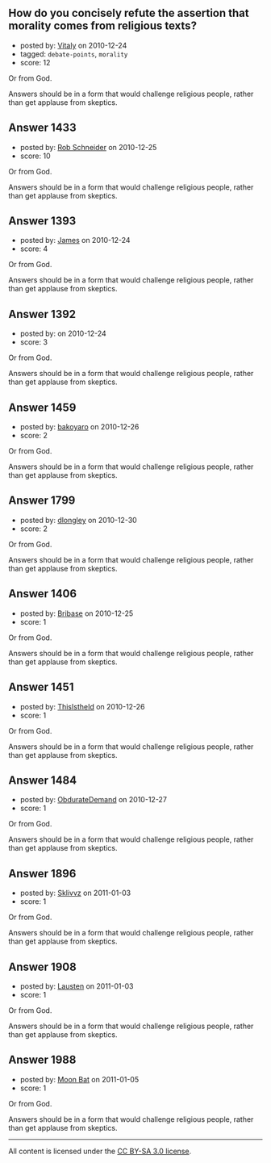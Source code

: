 ## How do you concisely refute the assertion that morality comes from religious texts?

- posted by: [Vitaly](https://stackexchange.com/users/-1/106-vitaly) on 2010-12-24
- tagged: `debate-points`, `morality`
- score: 12

Or from God.

Answers should be in a form that would challenge religious people, rather than get applause from skeptics.


## Answer 1433

- posted by: [Rob Schneider](https://stackexchange.com/users/-1/149-rob-schneider) on 2010-12-25
- score: 10

Or from God.

Answers should be in a form that would challenge religious people, rather than get applause from skeptics.


## Answer 1393

- posted by: [James](https://stackexchange.com/users/-1/469-james) on 2010-12-24
- score: 4

Or from God.

Answers should be in a form that would challenge religious people, rather than get applause from skeptics.


## Answer 1392

- posted by: [](https://stackexchange.com/users/-1/475-user475) on 2010-12-24
- score: 3

Or from God.

Answers should be in a form that would challenge religious people, rather than get applause from skeptics.


## Answer 1459

- posted by: [bakoyaro](https://stackexchange.com/users/-1/206-bakoyaro) on 2010-12-26
- score: 2

Or from God.

Answers should be in a form that would challenge religious people, rather than get applause from skeptics.


## Answer 1799

- posted by: [dlongley](https://stackexchange.com/users/-1/335-dlongley) on 2010-12-30
- score: 2

Or from God.

Answers should be in a form that would challenge religious people, rather than get applause from skeptics.


## Answer 1406

- posted by: [Bribase](https://stackexchange.com/users/-1/496-bribase) on 2010-12-25
- score: 1

Or from God.

Answers should be in a form that would challenge religious people, rather than get applause from skeptics.


## Answer 1451

- posted by: [ThisIstheId](https://stackexchange.com/users/-1/404-thisistheid) on 2010-12-26
- score: 1

Or from God.

Answers should be in a form that would challenge religious people, rather than get applause from skeptics.


## Answer 1484

- posted by: [ObdurateDemand](https://stackexchange.com/users/-1/524-obduratedemand) on 2010-12-27
- score: 1

Or from God.

Answers should be in a form that would challenge religious people, rather than get applause from skeptics.


## Answer 1896

- posted by: [Sklivvz](https://stackexchange.com/users/-1/675-sklivvz) on 2011-01-03
- score: 1

Or from God.

Answers should be in a form that would challenge religious people, rather than get applause from skeptics.


## Answer 1908

- posted by: [Lausten](https://stackexchange.com/users/-1/584-lausten) on 2011-01-03
- score: 1

Or from God.

Answers should be in a form that would challenge religious people, rather than get applause from skeptics.


## Answer 1988

- posted by: [Moon Bat](https://stackexchange.com/users/-1/87-moon-bat) on 2011-01-05
- score: 1

Or from God.

Answers should be in a form that would challenge religious people, rather than get applause from skeptics.



---

All content is licensed under the [CC BY-SA 3.0 license](https://creativecommons.org/licenses/by-sa/3.0/).
